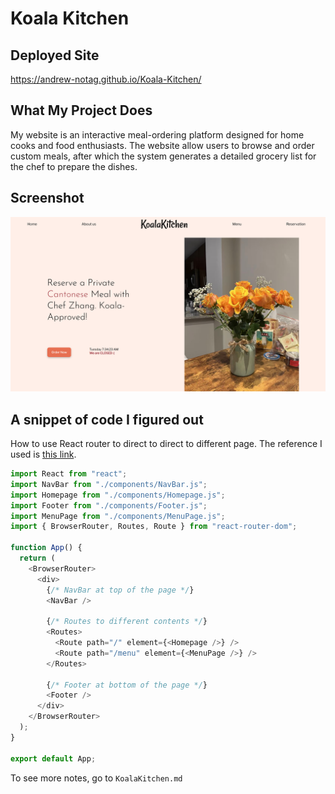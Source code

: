 # Koala Kitchen

## Deployed Site

https://andrew-notag.github.io/Koala-Kitchen/

## What My Project Does
My website is an interactive meal-ordering platform designed for home cooks and food enthusiasts. The website allow users to browse and order custom meals, after which the system generates a detailed grocery list for the chef to prepare the dishes.

## Screenshot
![alt text](image-3.png)

## A snippet of code I figured out

How to use React router to direct to direct to different page.
The reference I used is [this link](https://www.w3schools.com/react/react_router.asp).

```js
import React from "react";
import NavBar from "./components/NavBar.js";
import Homepage from "./components/Homepage.js";
import Footer from "./components/Footer.js";
import MenuPage from "./components/MenuPage.js";
import { BrowserRouter, Routes, Route } from "react-router-dom";

function App() {
  return (
    <BrowserRouter>
      <div>
        {/* NavBar at top of the page */}
        <NavBar />

        {/* Routes to different contents */}
        <Routes>
          <Route path="/" element={<Homepage />} />
          <Route path="/menu" element={<MenuPage />} />
        </Routes>

        {/* Footer at bottom of the page */}
        <Footer />
      </div>
    </BrowserRouter>
  );
}

export default App;
```

To see more notes, go to `KoalaKitchen.md`